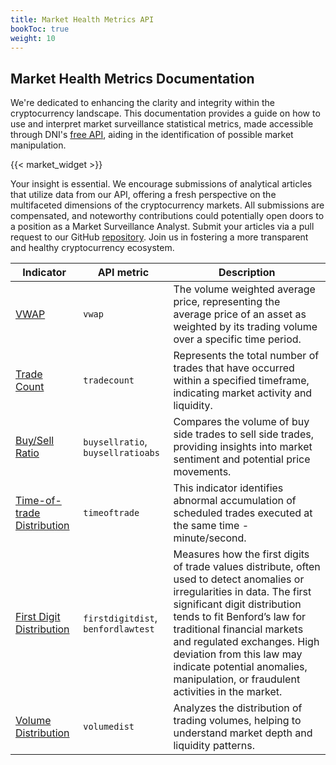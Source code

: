 ```yaml
---
title: Market Health Metrics API
bookToc: true
weight: 10
---
```


## Market Health Metrics Documentation

We're dedicated to enhancing the clarity and integrity within the cryptocurrency landscape. This documentation provides a guide on how to use and interpret market surveillance statistical metrics, made accessible through DNI's [free API](https://rapidapi.com/DNInstitute/api/crypto-market-health), aiding in the identification of possible market manipulation.

{{< market_widget >}}

Your insight is essential. We encourage submissions of analytical articles that utilize data from our API, offering a fresh perspective on the multifaceted dimensions of the cryptocurrency markets. All submissions are compensated, and noteworthy contributions could potentially open doors to a position as a Market Surveillance Analyst. Submit your articles via a pull request to our GitHub [repository](https://github.com/1712n/dn-institute/tree/main/content/market-health/posts). Join us in fostering a more transparent and healthy cryptocurrency ecosystem.

| Indicator | API metric | Description |
| ----------------------------- | --------------------------- | ------ |  
| [VWAP](/content/market-health/docs/vwap/_index.md)                            | `vwap` | The volume weighted average price, representing the average price of an asset as weighted by its trading volume over a specific time period. |
| [Trade Count](/content/market-health/docs/vwap/_index.md)                     | `tradecount` | Represents the total number of trades that have occurred within a specified timeframe, indicating market activity and liquidity. |   
| [Buy/Sell Ratio](/content/market-health/docs/buy-sell/_index.md)                  | `buysellratio`, `buysellratioabs` | Compares the volume of buy side trades to sell side trades, providing insights into market sentiment and potential price movements. | 
| [Time-of-trade Distribution](/content/market-health/docs/time-of-trade/_index.md)      | `timeoftrade` | This indicator identifies abnormal accumulation of scheduled trades executed at the same time - minute/second. |
| [First Digit Distribution](/content/market-health/docs/benford/_index.md)        | `firstdigitdist`, `benfordlawtest` | Measures how the first digits of trade values distribute, often used to detect anomalies or irregularities in data. The first significant digit distribution tends to fit Benford’s law for traditional financial markets and regulated exchanges. High deviation from this law may indicate potential anomalies, manipulation, or fraudulent activities in the market. |     
| [Volume Distribution](/content/market-health/docs/volumedist/_index.md)             | `volumedist` | Analyzes the distribution of trading volumes, helping to understand market depth and liquidity patterns. |

